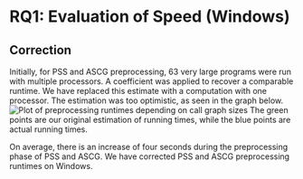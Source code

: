 # RQ1: Evaluation of Speed (Windows)
## Correction
Initially, for PSS and ASCG preprocessing, 63 very large programs were run with multiple processors.
A coefficient was applied to recover a comparable runtime.
We have replaced this estimate with a computation with one processor.
The estimation was too optimistic, as seen in the graph below.
![Plot of preprocessing runtimes depending on call graph sizes](./Running_Times.png "Plot of preprocessing runtimes depending on call graph sizes")
The green points are our original estimation of running times, while the blue points are actual running times.

On average, there is an increase of four seconds during the preprocessing phase of PSS and ASCG.
We have corrected PSS and ASCG preprocessing runtimes on Windows.


